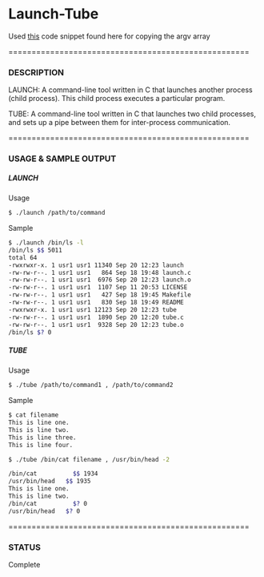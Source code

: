 # Launch-Tube

Used <a href="https://stackoverflow.com/questions/5206840/duplicating-an-array-of-strings-or-copying-them-to-another-array/5206927#5206927">this</a> code snippet found here for copying the argv array

====================================================

### DESCRIPTION

LAUNCH:
A command-line tool written in C that launches another process (child process). This child process executes a particular program.

TUBE:
A command-line tool written in C that launches two child processes, and sets up a pipe between them for inter-process communication.

====================================================

### USAGE & SAMPLE OUTPUT

##### LAUNCH

Usage
```bash
$ ./launch /path/to/command
```

Sample
```bash
$ ./launch /bin/ls -l
/bin/ls $$ 5011
total 64
-rwxrwxr-x. 1 usr1 usr1 11340 Sep 20 12:23 launch
-rw-rw-r--. 1 usr1 usr1   864 Sep 18 19:48 launch.c
-rw-rw-r--. 1 usr1 usr1  6976 Sep 20 12:23 launch.o
-rw-rw-r--. 1 usr1 usr1  1107 Sep 11 20:53 LICENSE
-rw-rw-r--. 1 usr1 usr1   427 Sep 18 19:45 Makefile
-rw-rw-r--. 1 usr1 usr1   830 Sep 18 19:49 README
-rwxrwxr-x. 1 usr1 usr1 12123 Sep 20 12:23 tube
-rw-rw-r--. 1 usr1 usr1  1890 Sep 20 12:20 tube.c
-rw-rw-r--. 1 usr1 usr1  9328 Sep 20 12:23 tube.o
/bin/ls $? 0
```
##### TUBE
Usage
```bash
$ ./tube /path/to/command1 , /path/to/command2
```
Sample
```bash
$ cat filename
This is line one.
This is line two.
This is line three.
This is line four.

$ ./tube /bin/cat filename , /usr/bin/head -2

/bin/cat 	      $$ 1934
/usr/bin/head  	$$ 1935
This is line one.
This is line two.
/bin/cat 	      $? 0
/usr/bin/head  	$? 0
```

====================================================

### STATUS
Complete
